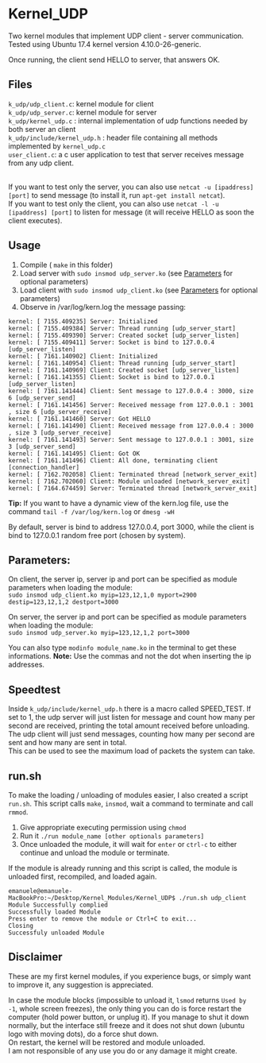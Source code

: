 # Kernel_UDP
Two kernel modules that implement UDP client - server communication. <br>
Tested using Ubuntu 17.4 kernel version 4.10.0-26-generic. <br>

Once running, the client send HELLO to server, that answers OK.

## Files
`k_udp/udp_client.c`: kernel module for client <br>
`k_udp/udp_server.c`: kernel module for server <br>
`k_udp/kernel_udp.c` : internal implementation of udp functions needed by both server an client <br>
`k_udp/include/kernel_udp.h` : header file containing all methods implemented by `kernel_udp.c` <br>
`user_client.c`: a c user application to test that server receives message from any udp client. <br> <br>

If you want to test only the server, you can also use `netcat -u [ipaddress] [port]` to send message (to install it, run `apt-get install netcat`). <br>
If you want to test only the client, you can also use `netcat -l -u [ipaddress] [port]` to listen for message (it will receive HELLO as soon the client executes).

## Usage
1. Compile ( `make` in this folder)
2. Load server with `sudo insmod udp_server.ko` (see [Parameters](#parameters) for optional parameters)
3. Load client with `sudo insmod udp_client.ko` (see [Parameters](#parameters) for optional parameters)
4. Observe in /var/log/kern.log the message passing:
```
kernel: [ 7155.409235] Server: Initialized
kernel: [ 7155.409384] Server: Thread running [udp_server_start]
kernel: [ 7155.409390] Server: Created socket [udp_server_listen]
kernel: [ 7155.409411] Server: Socket is bind to 127.0.0.4 [udp_server_listen]
kernel: [ 7161.140902] Client: Initialized
kernel: [ 7161.140954] Client: Thread running [udp_server_start]
kernel: [ 7161.140969] Client: Created socket [udp_server_listen]
kernel: [ 7161.141355] Client: Socket is bind to 127.0.0.1 [udp_server_listen]
kernel: [ 7161.141444] Client: Sent message to 127.0.0.4 : 3000, size 6 [udp_server_send]
kernel: [ 7161.141456] Server: Received message from 127.0.0.1 : 3001 , size 6 [udp_server_receive]
kernel: [ 7161.141460] Server: Got HELLO
kernel: [ 7161.141490] Client: Received message from 127.0.0.4 : 3000 , size 3 [udp_server_receive]
kernel: [ 7161.141493] Server: Sent message to 127.0.0.1 : 3001, size 3 [udp_server_send]
kernel: [ 7161.141495] Client: Got OK
kernel: [ 7161.141496] Client: All done, terminating client [connection_handler]
kernel: [ 7162.702058] Client: Terminated thread [network_server_exit]
kernel: [ 7162.702060] Client: Module unloaded [network_server_exit]
kernel: [ 7164.674459] Server: Terminated thread [network_server_exit]
```
<b>Tip:</b> If you want to have a dynamic view of the kern.log file, use the command `tail -f /var/log/kern.log` or `dmesg -wH`

By default, server is bind to address 127.0.0.4, port 3000, while the client is bind to 127.0.0.1 random free port (chosen by system).

## Parameters:
On client, the server ip, server ip and port can be specified as module parameters
when loading the module: <br> `sudo insmod udp_client.ko myip=123,12,1,0 myport=2900 destip=123,12,1,2 destport=3000`

On server, the server ip and port can be specified as module parameters
when loading the module: <br> `sudo insmod udp_server.ko myip=123,12,1,2 port=3000`

You can also type `modinfo module_name.ko` in the terminal to get these informations.
<b> Note:</b> Use the commas and not the dot when inserting the ip addresses.

## Speedtest

Inside `k_udp/include/kernel_udp.h`  there is a macro called SPEED_TEST. If set to 1, the udp server will just listen for message and count how many per second are received, printing the total amount received before unloading. The udp client will just send messages, counting how many per second are sent and how many are sent in total.<br> This can be used to see the maximum load of packets the system can take.

## run.sh
To make the loading / unloading of modules easier, I also created a script `run.sh`. This script calls `make`, `insmod`,
wait a command to terminate and call `rmmod`.

1. Give appropriate executing permission using `chmod`
2. Run it `./run module_name [other optionals parameters]`
3. Once unloaded the module, it will wait for `enter` or `ctrl-c` to either continue and unload the module or terminate.

If the module is already running and this script is called, the module is unloaded first, recompiled, and loaded again.
```
emanuele@emanuele-MacBookPro:~/Desktop/Kernel_Modules/Kernel_UDP$ ./run.sh udp_client
Module Successfully complied
Successfully loaded Module
Press enter to remove the module or Ctrl+C to exit...
Closing
Successfuly unloaded Module
```

## Disclaimer
These are my first kernel modules, if you experience bugs, or simply want to improve it, any suggestion is appreciated. <br>

In case the module blocks (impossible to unload it, `lsmod` returns `Used by -1`, whole screen freezes),
the only thing you can do is force restart the computer (hold power button, or unplug it). If you manage to shut it down
normally, but the interface still freeze and it does not shut down (ubuntu logo with moving dots), do a force shut down.<br>
On restart, the kernel will be restored and module unloaded. <br>
I am not responsible of any use you do or any damage it might create.
